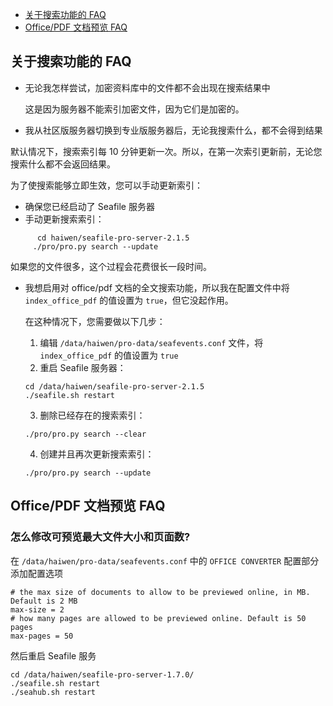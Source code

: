 - [关于搜索功能的 FAQ](#wiki-search-faq)
- [Office/PDF 文档预览 FAQ](#wiki-doc-preview)

## <a id="wiki-search-faq"></a>关于搜索功能的 FAQ ##

- 无论我怎样尝试，加密资料库中的文件都不会出现在搜索结果中 

  这是因为服务器不能索引加密文件，因为它们是加密的。

- 我从社区版服务器切换到专业版服务器后，无论我搜索什么，都不会得到结果

默认情况下，搜索索引每 10 分钟更新一次。所以，在第一次索引更新前，无论您搜索什么都不会返回结果。

  为了使搜索能够立即生效，您可以手动更新索引：

  - 确保您已经启动了 Seafile 服务器
  - 手动更新搜索索引：
```
      cd haiwen/seafile-pro-server-2.1.5
     ./pro/pro.py search --update
```

  如果您的文件很多，这个过程会花费很长一段时间。

- 我想启用对 office/pdf 文档的全文搜索功能，所以我在配置文件中将 `index_office_pdf` 的值设置为 `true`，但它没起作用。

  在这种情况下，您需要做以下几步：
  1. 编辑 `/data/haiwen/pro-data/seafevents.conf` 文件，将 `index_office_pdf` 的值设置为 `true`
  2. 重启 Seafile 服务器：
  ```
  cd /data/haiwen/seafile-pro-server-2.1.5
  ./seafile.sh restart
  ```
  3. 删除已经存在的搜索索引：
  ```
  ./pro/pro.py search --clear
  ```
  4. 创建并且再次更新搜索索引：
  ```
  ./pro/pro.py search --update
  ```


## <a id="wiki-doc-preview"></a>Office/PDF 文档预览 FAQ

### 怎么修改可预览最大文件大小和页面数?

在 `/data/haiwen/pro-data/seafevents.conf` 中的 `OFFICE CONVERTER` 配置部分添加配置选项

```
# the max size of documents to allow to be previewed online, in MB. Default is 2 MB
max-size = 2
# how many pages are allowed to be previewed online. Default is 50 pages
max-pages = 50
```
 
然后重启 Seafile 服务

```
cd /data/haiwen/seafile-pro-server-1.7.0/
./seafile.sh restart
./seahub.sh restart
```
